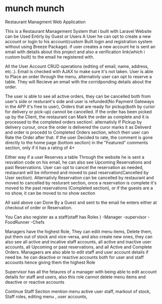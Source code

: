 # munch munch
Restaurant Managment Web Application


This is a Restaurant Management System that i built with Laravel
Website can be Used Entirly by Guest or Users
A User he can opt to create a new account or login to his account(custom Built login and registration system without using Breeze Package).
if user creates a new account he is sent an email with details about this project and also a verification link(which i custom built) to the email he registered with.

All the User Account CRUD operations (editing of email, name, address, etc..).
Email is checked with AJAX to make sure it's not taken.
User is able to Place an order through the menu, alternativly user can opt to reserve a table.
They will Recieve an email with the corridponding details about the order.

The user is able to see all active orders, they can be cancelled both from user's side or resturant's side and user is refunded(No Payment Gateways in the APP it's free to user), Orders that are ready for pickup(both by curior for delivery or pick-up) cannot be cancelled. If the order has been picked up by the Client, the restaurant can Mark the order as complete and it is processed to the completed orders section!. alternativly If Pickup by delivery curour, once the order is delivered the curor marks it as Deliverd and order is procedd to Completed Orders section, which then user can Rate the Order after that. 
If the user Decided to rate, the comment is gone directly to the home page (bottom section) in the "Featured" comments section, only if it has a rating of 4+

Either way if a user Reserves a table Through the website he is sent a resvation code on his email, he can also see Upcoming Reservations and past Reservations.
User can opt to cancel the reservation as needed, restaurant will be informed and moved to past reservation(Cancelled by User section). Alternativly Reservation can be cancelled by restaurant and moved to cancelled by resturant section, once a reservation is complete it's moved to the past reservations (Completed section), or if the guests are a no show, it can be moved to no show section 

All said above can Done By a Guest and sent to the email he enters either at checkout of order or Reservation.


You Can also register as a staff(staff has Roles )
-Manager
-supervisor
-FoodRunner
-Chefs

Managers have the highest Role, They can ediit menu items, Delete them, put them out of stock and vice-versa, and also create new ones,
they can also see all active and incative staff accounts, all active and inactive user accounts, all Upcoming or past reservations, and all Active and Complete Orders. Managaers are also able to edit staff and user account details if need be. he can deactive or reactive accounts both for user and staff accounts
hence giving them the highest Role

Supervisor has all the fetaures of a manager with being able to  edit account details for staff and users, also this role cannot delete menu items and deactive or reactive accounts


Continue Staff Section mention menu active user staff, markout of stock, Staff roles, editing menu , user accounts, 

